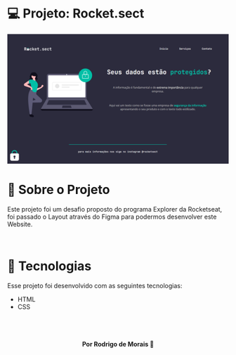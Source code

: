 # 💻 Projeto: Rocket.sect

<img src="images/rocket-sect-print.png">

<br>

# 📌 Sobre o Projeto

Este projeto foi um desafio proposto do programa Explorer da Rocketseat, foi passado o Layout através do Figma para podermos desenvolver este Website. 

<br>

# 📌 Tecnologias 
Esse projeto foi desenvolvido com as seguintes tecnologias:

* HTML
* CSS

<br>
<br>

<h4 align="center">
    Por Rodrigo de Morais 🚀
</h4>